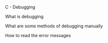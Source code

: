 C - Debugging

What is debugging

What are some methods of debugging manually

How to read the error messages
